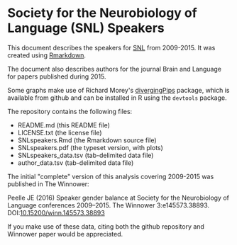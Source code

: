 Society for the Neurobiology of Language (SNL) Speakers
=======================================================

This document describes the speakers for [SNL][1] from 2009-2015. It was created using [Rmarkdown][2].

The document also describes authors for the journal Brain and Language for papers published during 2015.

Some graphs make use of Richard Morey's [divergingPips][3] package, which is available from github and can be installed in R using the `devtools` package.

The repository contains the following files:

* README.md (this README file)
* LICENSE.txt (the license file)
* SNLspeakers.Rmd (the Rmarkdown source file)
* SNLspeakers.pdf (the typeset version, with plots)
* SNLspeakers_data.tsv (tab-delimited data file)
* author_data.tsv (tab-delimited data file)


The initial "complete" version of this analysis covering 2009-2015 was published in The Winnower:

Peelle JE (2016) Speaker gender balance at Society for the Neurobiology of Language conferences 2009–2015. The Winnower 3:e145573.38893. DOI:[10.15200/winn.145573.38893](http://dx.doi.org/10.15200/winn.145573.38893)

If you make use of these data, citing both the github repository and Winnower paper would be appreciated.


[1]: http://neurolang.org
[2]: http://rmarkdown.rstudio.com
[3]: https://github.com/richarddmorey/divergingPips
